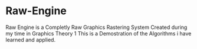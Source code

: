 # Raw-Engine
Raw Engine is a Completly Raw Graphics Rastering System Created during my time in Graphics Theory 1 This is a Demostration of the Algorithms i have learned and applied.
